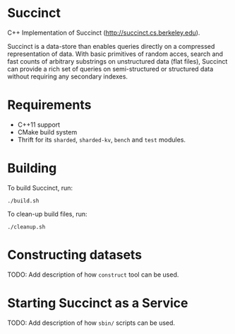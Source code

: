 # Succinct

C++ Implementation of Succinct (http://succinct.cs.berkeley.edu).

Succinct is a data-store than enables queries directly on a compressed
representation of data. With basic primitives of random acces, search
and fast counts of arbitrary substrings on unstructured data (flat files),
Succinct can provide a rich set of queries on semi-structured or structured
data without requiring any secondary indexes.

# Requirements

* C++11 support
* CMake build system
* Thrift for its `sharded`, `sharded-kv`, `bench` and `test` modules.

# Building

To build Succinct, run:

```
./build.sh
```

To clean-up build files, run:

```
./cleanup.sh
```

# Constructing datasets

TODO: Add description of how `construct` tool can be used.

# Starting Succinct as a Service

TODO: Add description of how `sbin/` scripts can be used.
